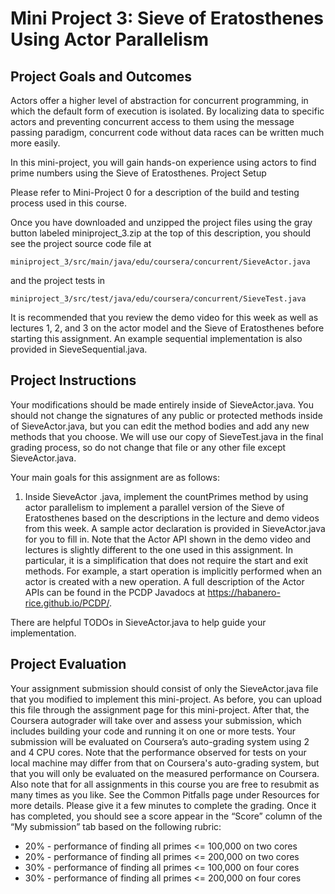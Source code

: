 # Mini Project 3: Sieve of Eratosthenes Using Actor Parallelism

## Project Goals and Outcomes

Actors offer a higher level of abstraction for concurrent programming, in which the default form of execution is isolated. By localizing data to specific actors and preventing concurrent access to them using the message passing paradigm, concurrent code without data races can be written much more easily.

In this mini-project, you will gain hands-on experience using actors to find prime numbers using the Sieve of Eratosthenes.
Project Setup

Please refer to Mini-Project 0 for a description of the build and testing process used in this course.

Once you have downloaded and unzipped the project files using the gray  button labeled miniproject_3.zip at the top of this description, you should see the project source code file at

```miniproject_3/src/main/java/edu/coursera/concurrent/SieveActor.java```

and the project tests in

```miniproject_3/src/test/java/edu/coursera/concurrent/SieveTest.java```

It is recommended that you review the demo video for this week as well as lectures 1, 2, and 3 on the actor model and the Sieve of Eratosthenes before starting this assignment. An example sequential implementation is also provided in SieveSequential.java.

## Project Instructions

Your modifications should be made entirely inside of SieveActor.java. You should not change the  signatures of any public or protected methods inside of SieveActor.java, but you can  edit the method bodies and add any new methods that you choose.  We will  use our copy of SieveTest.java in the final grading  process, so do not change that file or any other file except SieveActor.java.

Your main goals for this assignment are as follows:

1. Inside SieveActor .java, implement the countPrimes  method by using actor parallelism to implement a parallel version of the Sieve of Eratosthenes based on the descriptions in the lecture and demo videos from this week. A sample actor declaration is provided in SieveActor.java for you to fill in. Note that the Actor API shown in the demo video and lectures is slightly different to the one used in this assignment. In particular, it is a simplification that does not require the start and exit methods. For example, a start operation is implicitly performed when an actor is created with a new operation.  A full description of the Actor APIs can be found in the PCDP Javadocs at https://habanero-rice.github.io/PCDP/.

There are helpful TODOs in SieveActor.java to help guide your implementation.

## Project Evaluation

Your assignment submission should consist of only the SieveActor.java file that you modified to  implement this  mini-project. As before, you can upload this file through the assignment page for this mini-project. After that, the Coursera autograder will take over and assess your submission, which includes building your code and running it on one or more tests. Your submission will be evaluated on Coursera’s auto-grading system using 2 and 4 CPU cores. Note that the performance observed for tests on your local machine may differ from that on Coursera's auto-grading system, but that you will only be evaluated on the measured performance on Coursera. Also note that for all assignments in this course you are free to resubmit as many times as you like. See the Common Pitfalls page under Resources for more details. Please give it a few minutes to complete the grading. Once it has completed, you should see a score appear in the “Score” column of the “My submission” tab based on the following rubric:

- 20%  - performance of finding all primes <= 100,000 on two cores
- 20% - performance of finding all primes <= 200,000 on two cores
- 30% - performance of finding all primes <= 100,000 on four cores
- 30% - performance of finding all primes <= 200,000 on four cores